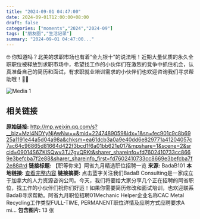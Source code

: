 ```yaml
---
title: "2024-09-01 04:47:00"
date: 2024-09-01T12:00:00+08:00
draft: false
categories: ["moments","2024","2024-09"]
tags: ["朋友圈","生活记录"]
summary: "2024-09-01 04:47:00..."
---
```


🤓 你知道吗？北美的求职市场也有着“金九银十”的说法哦！近期大量优质的永久全职职位被释放到求职市场中，希望找工作的小伙伴们在激烈的竞争中抓住机会，认真准备自己的简历和面试，有求职就业培训需求的小伙伴们也欢迎咨询我们寻求帮助哦！💪💯

![Media 1](/Moments/photos/2024-09-01/202409010447000.jpg)

## 相关链接

**原始链接:** http://mp.weixin.qq.com/s?__biz=MzI4NDYyNjAwNw==&mid=2247489059&idx=1&sn=fec901c9c8b6925a1191e44a5d04a98a&chksm=ea61dcb3a0a9e40dd6e829771a41204057c7ac64c96865d81664d422f3bcd1f6a01bb621e017&mpshare=1&scene=2&srcid=09014S6ZKlSQwv3TJ7gvQRKt&sharer_shareinfo=fd7602410733cc8669e3befcba7f2e88&sharer_shareinfo_first=fd7602410733cc8669e3befcba7f2e88#rd
**链接标题:** 【职等你来】阿省九月精选职位招聘一览
**来源:** BadaB101
**本地链接:** [查看完整内容](/link_content/2024/09/2024-09-01-2/link_content/)
**链接摘要:** 点击蓝字关注我们BadaB Consulting是一家成立于加拿大的人力资源咨询公司。今天，我们将要给大家分享几个正在招聘的阿省职位，找工作的小伙伴们祝你们好运！如果你需要简历修改和面试培训，也欢迎联系BadaB寻求帮助。阿省九月职位招聘01Mechanic Helper企业名称CAC Metal Recycling工作类型FULL-TIME, PERMANENT职位详情及应聘方式应聘要求A mi...
**包含图片:** 13 张

